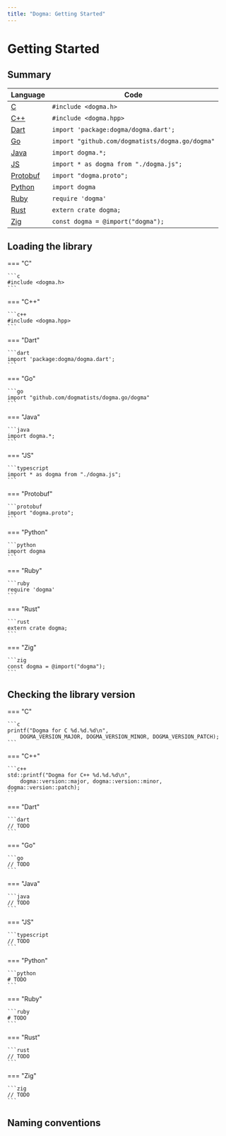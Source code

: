 ```yaml
---
title: "Dogma: Getting Started"
---
```


# Getting Started

## Summary

Language        | Code
:---------------| --------------------------------------------------------------
[C]             | `#include <dogma.h>`
[C++]           | `#include <dogma.hpp>`
[Dart]          | `import 'package:dogma/dogma.dart';`
[Go]            | `import "github.com/dogmatists/dogma.go/dogma"`
[Java]          | `import dogma.*;`
[JS]            | `import * as dogma from "./dogma.js";`
[Protobuf]      | `import "dogma.proto";`
[Python]        | `import dogma`
[Ruby]          | `require 'dogma'`
[Rust]          | `extern crate dogma;`
[Zig]           | `const dogma = @import("dogma");`

[C]:        https://github.com/dogmatists/dogma.c
[C++]:      https://github.com/dogmatists/dogma.cpp
[Dart]:     https://github.com/dogmatists/dogma.dart
[Go]:       https://github.com/dogmatists/dogma.go
[Java]:     https://github.com/dogmatists/dogma.java
[JS]:       https://github.com/dogmatists/dogma.js
[Protobuf]: https://github.com/dogmatists/dogma.pb
[Python]:   https://github.com/dogmatists/dogma.py
[Ruby]:     https://github.com/dogmatists/dogma.rb
[Rust]:     https://github.com/dogmatists/dogma.rs
[Zig]:      https://github.com/dogmatists/dogma.zig

## Loading the library

=== "C"

    ```c
    #include <dogma.h>
    ```

=== "C++"

    ```c++
    #include <dogma.hpp>
    ```

=== "Dart"

    ```dart
    import 'package:dogma/dogma.dart';
    ```

=== "Go"

    ```go
    import "github.com/dogmatists/dogma.go/dogma"
    ```

=== "Java"

    ```java
    import dogma.*;
    ```

=== "JS"

    ```typescript
    import * as dogma from "./dogma.js";
    ```

=== "Protobuf"

    ```protobuf
    import "dogma.proto";
    ```

=== "Python"

    ```python
    import dogma
    ```

=== "Ruby"

    ```ruby
    require 'dogma'
    ```

=== "Rust"

    ```rust
    extern crate dogma;
    ```

=== "Zig"

    ```zig
    const dogma = @import("dogma");
    ```

## Checking the library version

=== "C"

    ```c
    printf("Dogma for C %d.%d.%d\n",
        DOGMA_VERSION_MAJOR, DOGMA_VERSION_MINOR, DOGMA_VERSION_PATCH);
    ```

=== "C++"

    ```c++
    std::printf("Dogma for C++ %d.%d.%d\n",
        dogma::version::major, dogma::version::minor, dogma::version::patch);
    ```

=== "Dart"

    ```dart
    // TODO
    ```

=== "Go"

    ```go
    // TODO
    ```

=== "Java"

    ```java
    // TODO
    ```

=== "JS"

    ```typescript
    // TODO
    ```

=== "Python"

    ```python
    # TODO
    ```

=== "Ruby"

    ```ruby
    # TODO
    ```

=== "Rust"

    ```rust
    // TODO
    ```

=== "Zig"

    ```zig
    // TODO
    ```

## Naming conventions
